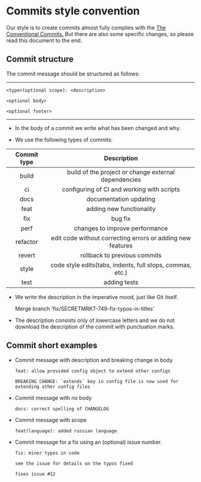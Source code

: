 # Commits style convention

Our style is to create commits almost fully complies with the 
<a href="https://www.conventionalcommits.org/en/v1.0.0-beta.3/">The Conventional Commits.</a>
But there are also some specific changes, so please read this 
document to the end.

## Commit structure

The commit message should be structured as follows:

---

    <type>(optional scope): <description>

    <optional body>

    <optional footer>

---

*   In the body of a commit we write what has been changed and why.

*   We use the following types of commits:

| Commit type | Description                                                | 
|:-----------:|:----------------------------------------------------------:|
| build       | build of the project or change external dependencies       |
| ci          | configuring of CI and working with scripts                 |
| docs        | documentation updating                                     |
| feat        | adding new functionality                                   |
| fix         | bug fix                                                    |
| perf        | changes to improve performance                             |
| refactor    | edit code without correcting errors or adding new features |
| revert      | rollback to previous commits                               |
| style       | code style edits(tabs, indents, full stops, commas, etc.)  |
| test        | adding tests                                               |

*   We write the description in the imperative mood, just like Git itself.


    Merge branch 'fix/SECRETMRKT-749-fix-typos-in-titles'
    
*   The description consists only of lowercase letters and we do not download the description of 
the commit with punctuation marks.    

## Commit short examples

*   Commit message with description and breaking change in body

        feat: allow provided config object to extend other configs

        BREAKING CHANGE: `extends` key in config file is now used for extending other config files

*   Commit message with no body

        docs: correct spelling of CHANGELOG

*   Commit message with scope

        feat(language): added russian language
    
*   Commit message for a fix using an (optional) issue number.

        fix: minor typos in code

        see the issue for details on the typos fixed

        fixes issue #12
